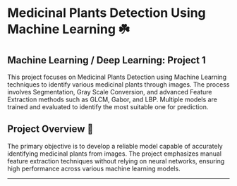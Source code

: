# **Medicinal Plants Detection Using Machine Learning** :shamrock:

## **Machine Learning / Deep Learning: Project 1**


This project focuses on Medicinal Plants Detection using Machine Learning techniques to identify various medicinal plants through images. The process involves Segmentation, Gray Scale Conversion, and advanced Feature Extraction methods such as GLCM, Gabor, and LBP. Multiple models are trained and evaluated to identify the most suitable one for prediction.

## **Project Overview** :page_facing_up:
The primary objective is to develop a reliable model capable of accurately identifying medicinal plants from images. The project emphasizes manual feature extraction techniques without relying on neural networks, ensuring high performance across various machine learning models.

---

